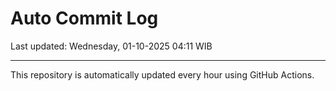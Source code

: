 # Auto Commit Log

Last updated: Wednesday, 01-10-2025 04:11 WIB

---

This repository is automatically updated every hour using GitHub Actions.
